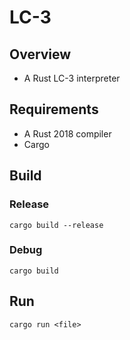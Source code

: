 # LC-3

## Overview

- A Rust LC-3 interpreter

## Requirements

- A Rust 2018 compiler
- Cargo

## Build

### Release

  `cargo build --release`

### Debug

  `cargo build`

## Run

  `cargo run <file>`
